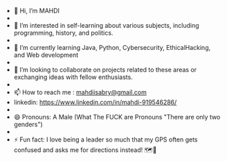 - 👋 Hi, I’m MAHDI
- 
- 👀 I’m interested in self-learning about various subjects, including programming, history, and politics.
-  
- 🌱 I’m currently learning Java, Python, Cybersecurity, EthicalHacking, and Web development
- 
- 💞️ I’m looking to collaborate on projects related to these areas or exchanging ideas with fellow enthusiasts.
- 
- 📫 How to reach me :  mahdiisabry@gmail.com
- linkedin: https://www.linkedin.com/in/mahdi-919546286/
- 
- 😄 Pronouns: A Male (What The FUCK are Pronouns "There are only two genders")
- 
- ⚡ Fun fact:  I love being a leader so much that my GPS often gets confused and asks me for directions instead! 🗺️👑
<!---
mahdiisabry1/mahdiisabry1 is a ✨ special ✨ repository because its `README.md` (this file) appears on your GitHub profile.
You can click the Preview link to take a look at your changes.
--->
